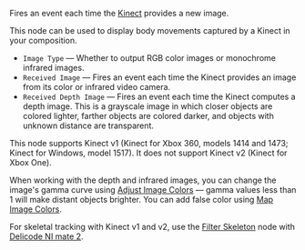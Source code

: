 Fires an event each time the [Kinect](https://en.wikipedia.org/wiki/Kinect) provides a new image.

This node can be used to display body movements captured by a Kinect in your composition.

   - `Image Type` — Whether to output RGB color images or monochrome infrared images.
   - `Received Image` — Fires an event each time the Kinect provides an image from its color or infrared video camera.
   - `Received Depth Image` — Fires an event each time the Kinect computes a depth image. This is a grayscale image in which closer objects are colored lighter, farther objects are colored darker, and objects with unknown distance are transparent.

This node supports Kinect v1 (Kinect for Xbox 360, models 1414 and 1473; Kinect for Windows, model 1517). It does not support Kinect v2 (Kinect for Xbox One).

When working with the depth and infrared images, you can change the image's gamma curve using [Adjust Image Colors](vuo-node://vuo.image.color.adjust) — gamma values less than 1 will make distant objects brighter.  You can add false color using [Map Image Colors](vuo-node://vuo.image.color.map).

For skeletal tracking with Kinect v1 and v2, use the [Filter Skeleton](vuo-node://vuo.osc.skeleton.basic) node with [Delicode NI mate 2](https://ni-mate.com/).
